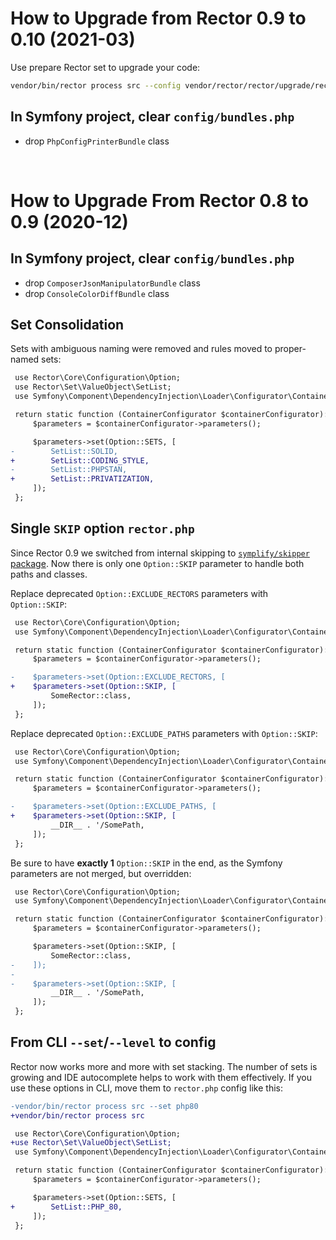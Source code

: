 # How to Upgrade from Rector 0.9 to 0.10 (2021-03)

Use prepare Rector set to upgrade your code:

```bash
vendor/bin/rector process src --config vendor/rector/rector/upgrade/rector_010.php
```

## In Symfony project, clear `config/bundles.php`

- drop `PhpConfigPrinterBundle` class

<br>

# How to Upgrade From Rector 0.8 to 0.9 (2020-12)

## In Symfony project, clear `config/bundles.php`

- drop `ComposerJsonManipulatorBundle` class
- drop `ConsoleColorDiffBundle` class

## Set Consolidation

Sets with ambiguous naming were removed and rules moved to proper-named sets:

```diff
 use Rector\Core\Configuration\Option;
 use Rector\Set\ValueObject\SetList;
 use Symfony\Component\DependencyInjection\Loader\Configurator\ContainerConfigurator;

 return static function (ContainerConfigurator $containerConfigurator): void {
     $parameters = $containerConfigurator->parameters();

     $parameters->set(Option::SETS, [
-        SetList::SOLID,
+        SetList::CODING_STYLE,
-        SetList::PHPSTAN,
+        SetList::PRIVATIZATION,
     ]);
 };
```

## Single `SKIP` option `rector.php`

Since Rector 0.9 we switched from internal skipping to [`symplify/skipper` package](https://tomasvotruba.com/blog/2020/12/10/new-in-symplify-9-skipper-skipping-files-and-rules-made-simple/). Now there is only one `Option::SKIP` parameter to handle both paths and classes.

Replace deprecated `Option::EXCLUDE_RECTORS` parameters with `Option::SKIP`:

```diff
 use Rector\Core\Configuration\Option;
 use Symfony\Component\DependencyInjection\Loader\Configurator\ContainerConfigurator;

 return static function (ContainerConfigurator $containerConfigurator): void {
     $parameters = $containerConfigurator->parameters();

-    $parameters->set(Option::EXCLUDE_RECTORS, [
+    $parameters->set(Option::SKIP, [
         SomeRector::class,
     ]);
 };
```

Replace deprecated `Option::EXCLUDE_PATHS` parameters with `Option::SKIP`:

```diff
 use Rector\Core\Configuration\Option;
 use Symfony\Component\DependencyInjection\Loader\Configurator\ContainerConfigurator;

 return static function (ContainerConfigurator $containerConfigurator): void {
     $parameters = $containerConfigurator->parameters();

-    $parameters->set(Option::EXCLUDE_PATHS, [
+    $parameters->set(Option::SKIP, [
         __DIR__ . '/SomePath,
     ]);
 };
```

Be sure to have **exactly 1** `Option::SKIP` in the end, as the Symfony parameters are not merged, but overridden:

```diff
 use Rector\Core\Configuration\Option;
 use Symfony\Component\DependencyInjection\Loader\Configurator\ContainerConfigurator;

 return static function (ContainerConfigurator $containerConfigurator): void {
     $parameters = $containerConfigurator->parameters();

     $parameters->set(Option::SKIP, [
         SomeRector::class,
-    ]);
-
-    $parameters->set(Option::SKIP, [
         __DIR__ . '/SomePath,
     ]);
 };
```

## From CLI `--set`/`--level` to config

Rector now works more and more with set stacking. The number of sets is growing and IDE autocomplete helps to work with them effectively. If you use these options in CLI, move them to `rector.php` config like this:

```diff
-vendor/bin/rector process src --set php80
+vendor/bin/rector process src
```

```diff
 use Rector\Core\Configuration\Option;
+use Rector\Set\ValueObject\SetList;
 use Symfony\Component\DependencyInjection\Loader\Configurator\ContainerConfigurator;

 return static function (ContainerConfigurator $containerConfigurator): void {
     $parameters = $containerConfigurator->parameters();

     $parameters->set(Option::SETS, [
+        SetList::PHP_80,
     ]);
 };
```
